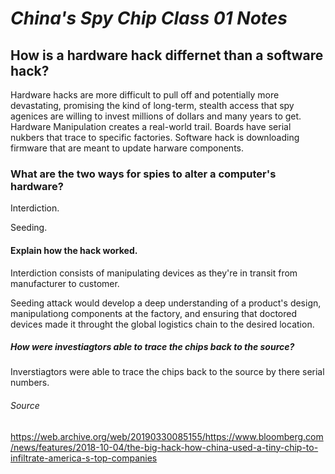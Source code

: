 # *China's Spy Chip Class 01 Notes*

## How is a hardware hack differnet than a software hack?
Hardware hacks are more difficult to pull off and potentially more devastating, promising the kind of long-term, stealth access that spy agenices are willing to invest millions of dollars and many years to get. Hardware Manipulation creates a real-world trail. Boards have serial nukbers that trace to specific factories.
Software hack is downloading firmware that are meant to update harware components.

### What are the two ways for spies to alter a computer's hardware?
Interdiction.

Seeding.

#### Explain how the hack worked.
Interdiction consists of manipulating devices as they're in transit from manufacturer to customer.

Seeding attack would develop a deep understanding of a product's design, manipulationg components at the factory, and ensuring that doctored devices made it throught the global logistics chain to the desired location.

##### How were investiagtors able to trace the chips back to the source?
Inverstiagtors were able to trace the chips back to the source by there serial numbers.

###### Source
https://web.archive.org/web/20190330085155/https://www.bloomberg.com/news/features/2018-10-04/the-big-hack-how-china-used-a-tiny-chip-to-infiltrate-america-s-top-companies
